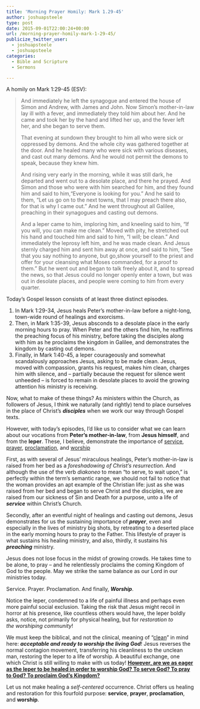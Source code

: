 ```yaml
---
title: 'Morning Prayer Homily: Mark 1.29-45'
author: joshuapsteele
type: post
date: 2015-09-01T22:00:24+00:00
url: /morning-prayer-homily-mark-1-29-45/
publicize_twitter_user:
  - joshuapsteele
  - joshuapsteele
categories:
  - Bible and Scripture
  - Sermons

---
```

A homily on Mark 1:29-45 (ESV):

> <span class="text Mark-1-29">And immediately he left the synagogue and entered the house of Simon and Andrew, with James and John.</span> <span id="en-ESV-24242" class="text Mark-1-30">Now Simon&#8217;s mother-in-law lay ill with a fever, and immediately they told him about her.</span> <span id="en-ESV-24243" class="text Mark-1-31">And he came and took her by the hand and lifted her up, and the fever left her, and she began to serve them.</span>
> 
> <span id="en-ESV-24244" class="text Mark-1-32">That evening at sundown they brought to him all who were sick or oppressed by demons.</span> <span id="en-ESV-24245" class="text Mark-1-33">And the whole city was gathered together at the door.</span> <span id="en-ESV-24246" class="text Mark-1-34">And he healed many who were sick with various diseases, and cast out many demons. And he would not permit the demons to speak, because they knew him.</span>
> 
> <span class="text Mark-1-35">And rising very early in the morning, while it was still dark, he departed and went out to a desolate place, and there he prayed.</span> <span id="en-ESV-24248" class="text Mark-1-36">And Simon and those who were with him searched for him,</span> <span id="en-ESV-24249" class="text Mark-1-37">and they found him and said to him,“Everyone is looking for you.”</span> <span id="en-ESV-24250" class="text Mark-1-38">And he said to them, <span class="woj">“Let us go on to the next towns, that I may preach there also, for that is why I came out.”</span></span> <span id="en-ESV-24251" class="text Mark-1-39">And he went throughout all Galilee, preaching in their synagogues and casting out demons.</span>
> 
> <span class="text Mark-1-40">And a leper came to him, imploring him, and kneeling said to him, “If you will, you can make me clean.”</span> <span id="en-ESV-24253" class="text Mark-1-41">Moved with pity, he stretched out his hand and touched him and said to him, <span class="woj">“I will; be clean.”</span></span> <span id="en-ESV-24254" class="text Mark-1-42">And immediately the leprosy left him, and he was made clean.</span> <span id="en-ESV-24255" class="text Mark-1-43">And Jesus sternly charged him and sent him away at once,</span> <span id="en-ESV-24256" class="text Mark-1-44">and said to him, <span class="woj">“See that you say nothing to anyone, but go,show yourself to the priest and offer for your cleansing what Moses commanded, for a proof to them.”</span></span> <span id="en-ESV-24257" class="text Mark-1-45">But he went out and began to talk freely about it, and to spread the news, so that Jesus could no longer openly enter a town, but was out in desolate places, and people were coming to him from every quarter.</span>

Today’s Gospel lesson consists of at least three distinct episodes.

  1. In Mark 1:29-34, Jesus heals Peter’s mother-in-law before a night-long, town-wide round of healings and exorcisms.
  2. Then, in Mark 1:35-39, Jesus absconds to a desolate place in the early morning hours to pray. When Peter and the others find him, he reaffirms the preaching focus of his ministry, before taking the disciples along with him as he proclaims the kingdom in Galilee, and demonstrates the kingdom by casting out demons.
  3. Finally, in Mark 1:40-45, a leper courageously and somewhat scandalously approaches Jesus, asking to be made clean. Jesus, moved with compassion, grants his request, makes him clean, charges him with silence, and – partially because the request for silence went unheeded – is forced to remain in desolate places to avoid the growing attention his ministry is receiving.

Now, what to make of these things? As ministers within the Church, as followers of Jesus, I think we naturally (and rightly) tend to place ourselves in the place of Christ’s _**disciples**_ when we work our way through Gospel texts.

However, with today’s episodes, I’d like us to consider what we can learn about our vocations from **Peter’s mother-in-law**, from **Jesus himself**, and from the **leper**. These, I believe, demonstrate the importance of <span style="text-decoration:underline;">service</span>, <span style="text-decoration:underline;">prayer</span>, <span style="text-decoration:underline;">proclamation</span>, and <span style="text-decoration:underline;">worship</span>

First, as with several of Jesus’ miraculous healings, Peter’s mother-in-law is raised from her bed as a _foreshadowing of Christ’s resurrection_. And although the use of the verb _diakoneo_ to mean “to serve, to wait upon,” is perfectly within the term’s semantic range, we should not fail to notice that the woman provides an apt example of the Christian life: just as she was raised from her bed and began to serve Christ and the disciples, we are raised from our sickness of Sin and Death for a purpose, unto a life of _**service**_ within Christ’s Church.

Secondly, after an eventful night of healings and casting out demons, Jesus demonstrates for us the sustaining importance of _**prayer**_, even and especially in the lives of ministry big shots, by retreating to a deserted place in the early morning hours to pray to the Father. This lifestyle of prayer is what sustains his healing ministry, and also, thirdly, it sustains his _**preaching**_ ministry.

Jesus does not lose focus in the midst of growing crowds. He takes time to be alone, to pray – and he relentlessly proclaims the coming Kingdom of God to the people. May we strike the same balance as our Lord in our ministries today.

Service. Prayer. Proclamation. And finally, _**Worship**_.

Notice the leper, condemned to a life of painful illness and perhaps even more painful social exclusion. Taking the risk that Jesus might recoil in horror at his presence, like countless others would have, the leper boldly asks, notice, not primarily for physical healing, but for _restoration to the worshiping community_!

We must keep the biblical, and not the clinical, meaning of “<span style="text-decoration:underline;">clean</span>” in mind here: _**acceptable and ready to worship the living God**_! Jesus reverses the normal contagion movement, transferring his cleanliness to the unclean man, restoring the leper to a life of worship. A beautiful exchange, one which Christ is still willing to make with us today! <span style="text-decoration:underline;"><strong>However, are we as eager as the leper to be healed in order to worship God? To serve God? To pray to God? To proclaim God’s Kingdom?</strong></span>

Let us not make healing a _self-centered_ occurrence. Christ offers us healing and restoration for this fourfold purpose: **service**, **prayer**, **proclamation**, and **worship**.